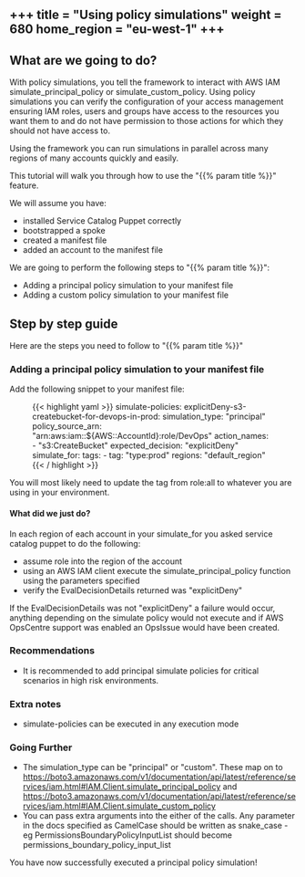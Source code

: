 +++
title = "Using policy simulations"
weight = 680
home_region = "eu-west-1"
+++
---

## What are we going to do?

With policy simulations, you tell the framework to interact with AWS IAM simulate_principal_policy or 
simulate_custom_policy.  Using policy simulations you can verify the configuration of your access management ensuring
IAM roles, users and groups have access to the resources you want them to and do not have permission to those actions for
which they should not have access to.

Using the framework you can run simulations in parallel across many regions of many accounts quickly and easily.

This tutorial will walk you through how to use the "{{% param title %}}" feature.

We will assume you have:
 
 - installed Service Catalog Puppet correctly
 - bootstrapped a spoke
 - created a manifest file
 - added an account to the manifest file
 
We are going to perform the following steps to "{{% param title %}}":

- Adding a principal policy simulation to your manifest file
- Adding a custom policy simulation to your manifest file

## Step by step guide

Here are the steps you need to follow to "{{% param title %}}"

### Adding a principal policy simulation to your manifest file

Add the following snippet to your manifest file:

 <figure>
  {{< highlight yaml >}}
simulate-policies:
  explicitDeny-s3-createbucket-for-devops-in-prod:
    simulation_type: "principal"
    policy_source_arn: "arn:aws:iam::${AWS::AccountId}:role/DevOps"
    action_names:
      - "s3:CreateBucket"
    expected_decision: "explicitDeny"
    simulate_for:
      tags:
        - tag: "type:prod"
          regions: "default_region"
{{< / highlight >}}
 </figure>

You will most likely need to update the tag from role:all to whatever you are using in your environment.

#### What did we just do?

In each region of each account in your simulate_for you asked service catalog puppet to do the following:

- assume role into the region of the account
- using an AWS IAM client execute the simulate_principal_policy function using the parameters specified
- verify the EvalDecisionDetails returned was "explicitDeny"

If the EvalDecisionDetails was not "explicitDeny" a failure would occur, anything depending on the simulate policy would
not execute and if AWS OpsCentre support was enabled an OpsIssue would have been created.

### Recommendations 
- It is recommended to add principal simulate policies for critical scenarios in high risk environments.

### Extra notes 
- simulate-policies can be executed in any execution mode

### Going Further 
- The simulation_type can be "principal" or "custom".  These map on to https://boto3.amazonaws.com/v1/documentation/api/latest/reference/services/iam.html#IAM.Client.simulate_principal_policy and https://boto3.amazonaws.com/v1/documentation/api/latest/reference/services/iam.html#IAM.Client.simulate_custom_policy
- You can pass extra arguments into the either of the calls.  Any parameter in the docs specified as CamelCase should be written as snake_case - eg PermissionsBoundaryPolicyInputList should become permissions_boundary_policy_input_list
  

You have now successfully executed a principal policy simulation!
